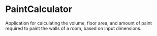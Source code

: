 # PaintCalculator
 Application for calculating the volume, floor area, and amount of paint required to paint the walls of a room, based on input dimensions.
